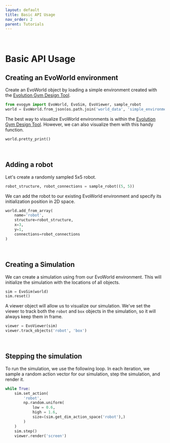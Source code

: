 ```yaml
---
layout: default
title: Basic API Usage
nav_order: 2
parent: Tutorials
---
```

​
# Basic API Usage
## Creating an EvoWorld environment
​Create an EvoWorld object by loading a simple environment created with the [Evolution Gym Design Tool](https://github.com/EvolutionGym/evogym-design-tool).
​
```python
from evogym import EvoWorld, EvoSim, EvoViewer, sample_robot
world = EvoWorld.from_json(os.path.join('world_data', 'simple_environment.json'))
```
​The best way to visualize EvoWorld environments is within the [Evolution Gym Design Tool](https://github.com/EvolutionGym/evogym-design-tool).  However, we can also visualize them with this handy function.
​
```python
world.pretty_print()
```
​
## Adding a robot
​Let's create a randomly sampled 5x5 robot.
​
```python
robot_structure, robot_connections = sample_robot((5, 5))
```
​We can add the robot to our existing EvoWorld environment and specify its initialization position in 2D space.
​
```python
world.add_from_array(
	name='robot',
	structure=robot_structure,
	x=3,
	y=1,
	connections=robot_connections
)
```
​
## Creating a Simulation
​We can create a simulation using from our EvoWorld environment.  This will initialize the simulation with the locations of all objects.
​
```python
sim = EvoSim(world)
sim.reset()
```
​A viewer object will allow us to visualize our simulation. We've set the viewer to track both the `robot` and `box` objects in the simulation, so it will always keep them in frame.
​
```python
viewer = EvoViewer(sim)
viewer.track_objects('robot', 'box')
```
​
​
​
​
## Stepping the simulation
​To run the simulation, we use the following loop. In each iteration, we sample a random action vector for our simulation, step the simulation, and render it.
​
```python
while True:
	sim.set_action(
		'robot',
		np.random.uniform(
			low = 0.6,
			high = 1.6,
			size=(sim.get_dim_action_space('robot'),)
		)
	)
	sim.step()
	viewer.render('screen')
```